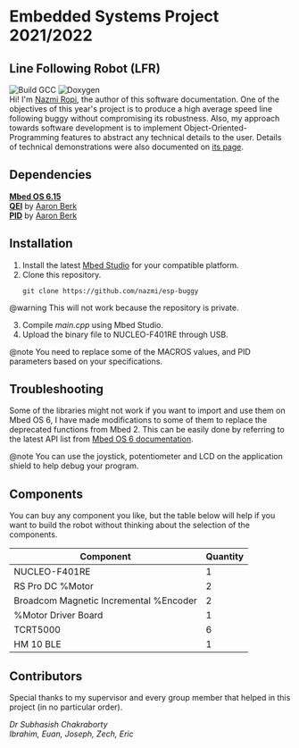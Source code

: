 # Embedded Systems Project 2021/2022

## Line Following Robot (LFR)
![Build GCC](https://img.shields.io/endpoint?url=https://gist.githubusercontent.com/nazmi/661bc6f35f626bca218501f160893b4b/raw/gcc_badge.json) 
![Doxygen](https://img.shields.io/endpoint?url=https://gist.githubusercontent.com/nazmi/25d7b5dd85bdd54d9dc73366aa9f4c85/raw/doxygen_badge.json)  
Hi! I'm [Nazmi Ropi](https://uk.linkedin.com/in/nazmi-ropi), the author of this software documentation. One of the objectives of this year's project is to produce a high average speed line following buggy without compromising its robustness. Also, my approach towards software development is to implement Object-Oriented-Programming features to abstract any technical details to the user. Details of technical demonstrations were also documented on [its page](#journey).

## Dependencies

[**Mbed OS 6.15**](https://os.mbed.com/mbed-os/releases/)   
[**QEI**](https://os.mbed.com/users/WiredHome/code/QEI/) by [Aaron Berk](https://os.mbed.com/users/aberk/)  
[**PID**](https://os.mbed.com) by [Aaron Berk](https://os.mbed.com)  

## Installation
1. Install the latest [Mbed Studio](https://os.mbed.com/studio/) for your compatible platform.
2.  Clone this repository. 
	 ```console
	git clone https://github.com/nazmi/esp-buggy
	```
@warning This will not work because the repository is private.

3. Compile *main.cpp* using Mbed Studio.
4. Upload the binary file to NUCLEO-F401RE through USB.

@note You need to replace some of the MACROS values, and PID parameters based on your specifications.

## Troubleshooting
Some of the libraries might not work if you want to import and use them on Mbed OS 6, I have made modifications to some of them to replace the deprecated functions from Mbed 2. This can be easily done by referring to the latest API list from  [Mbed OS 6 documentation](https://os.mbed.com/docs/mbed-os/v6.15/introduction/index.html).

@note You can use the joystick, potentiometer and LCD on the application shield to help debug your program.

## Components
You can buy any component you like, but the table below will help if you want to build the robot without thinking about the selection of the components.

|Component|Quantity
--|--
|NUCLEO-F401RE| 1|
|RS Pro DC %Motor|2|
|Broadcom Magnetic Incremental %Encoder| 2
|%Motor Driver Board|1|
|TCRT5000| 6|
|HM 10 BLE|1|

## Contributors
Special thanks to my supervisor and every group member that helped in this project (in no particular order).

*Dr Subhasish Chakraborty*  
*Ibrahim, Euan, Joseph, Zech, Eric*
